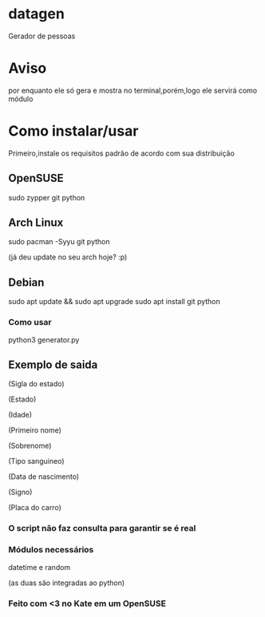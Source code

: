 # datagen
Gerador de pessoas

# Aviso
por enquanto ele só gera e mostra no terminal,porém,logo ele servirá como módulo

# Como instalar/usar
Primeiro,instale os requisitos padrão de acordo com sua distribuição

## OpenSUSE
sudo zypper git python

## Arch Linux
sudo pacman -Syyu git python

(já deu update no seu arch hoje? :p)

## Debian
sudo apt update && sudo apt upgrade
sudo apt install git python

### Como usar
python3 generator.py

## Exemplo de saida
(Sigla do estado)

(Estado)

(Idade)

(Primeiro nome)

(Sobrenome)

(Tipo sanguineo)

(Data de nascimento)

(Signo)

(Placa do carro)

### O script não faz consulta para garantir se é real

### Módulos necessários
datetime
e
random

(as duas são integradas ao python)

### Feito com <3 no Kate em um OpenSUSE

